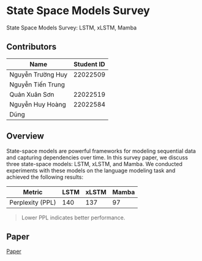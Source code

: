 # State Space Models Survey
State Space Models Survey: LSTM, xLSTM, Mamba

## Contributors
| Name       | Student ID  |
| ----------------- | -------------- | 
| Nguyễn Trường Huy | 22022509     | 
| Nguyễn Tiến Trung   |      | 
| Quản Xuân Sơn   | 22022519     | 
| Nguyễn Huy Hoàng | 22022584    |
| Dũng |      |

## Overview
State-space models are powerful frameworks for modeling sequential data and capturing dependencies over time. In this survey paper, we discuss three state-space models: LSTM, xLSTM, and Mamba. We conducted experiments with these models on the language modeling task and achieved the following results:

| Metric       | LSTM  | xLSTM | Mamba |
|--------------|-------|-------|-------|
| Perplexity (PPL) | 140  | 137  | 97  |

> Lower PPL indicates better performance.

## Paper
[Paper]()








